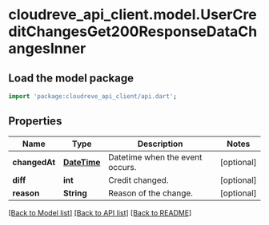 # cloudreve_api_client.model.UserCreditChangesGet200ResponseDataChangesInner

## Load the model package
```dart
import 'package:cloudreve_api_client/api.dart';
```

## Properties
Name | Type | Description | Notes
------------ | ------------- | ------------- | -------------
**changedAt** | [**DateTime**](DateTime.md) | Datetime when the event occurs. | [optional] 
**diff** | **int** | Credit changed. | [optional] 
**reason** | **String** | Reason of the change. | [optional] 

[[Back to Model list]](../README.md#documentation-for-models) [[Back to API list]](../README.md#documentation-for-api-endpoints) [[Back to README]](../README.md)


